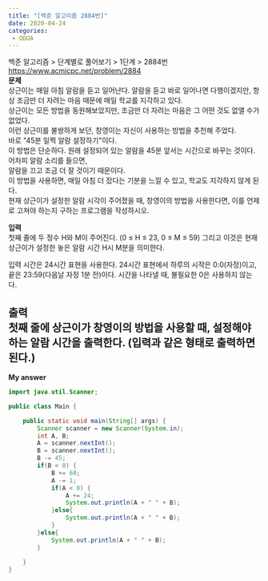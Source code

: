 ```yaml
---
title: "[백준 알고리즘 2884번]"
date: 2020-04-24
categories: 
 - ODOA
---
```

백준 알고리즘 > 단계별로 풀어보기 > 1단계 > 2884번  
<a href="https://www.acmicpc.net/problem/2884">https://www.acmicpc.net/problem/2884</a>  
**문제**  
상근이는 매일 아침 알람을 듣고 일어난다. 알람을 듣고 바로 일어나면 다행이겠지만, 항상 조금만 더 자려는 마음 때문에 매일 학교를 지각하고 있다.  
상근이는 모든 방법을 동원해보았지만, 조금만 더 자려는 마음은 그 어떤 것도 없앨 수가 없었다.  
이런 상근이를 불쌍하게 보던, 창영이는 자신이 사용하는 방법을 추천해 주었다.  
바로 "45분 일찍 알람 설정하기"이다.  
이 방법은 단순하다. 원래 설정되어 있는 알람을 45분 앞서는 시간으로 바꾸는 것이다. 어차피 알람 소리를 들으면,  
알람을 끄고 조금 더 잘 것이기 때문이다.   
이 방법을 사용하면, 매일 아침 더 잤다는 기분을 느낄 수 있고, 학교도 지각하지 않게 된다.  
현재 상근이가 설정한 알람 시각이 주어졌을 때, 창영이의 방법을 사용한다면, 이를 언제로 고쳐야 하는지 구하는 프로그램을 작성하시오.  

**입력**  
첫째 줄에 두 정수 H와 M이 주어진다. (0 ≤ H ≤ 23, 0 ≤ M ≤ 59) 그리고 이것은 현재 상근이가 설정한 놓은 알람 시간 H시 M분을 의미한다.

입력 시간은 24시간 표현을 사용한다. 24시간 표현에서 하루의 시작은 0:0(자정)이고, 끝은 23:59(다음날 자정 1분 전)이다. 시간을 나타낼 때, 불필요한 0은 사용하지 않는다.

**출력**  
첫째 줄에 상근이가 창영이의 방법을 사용할 때, 설정해야 하는 알람 시간을 출력한다. (입력과 같은 형태로 출력하면 된다.)
---

**My answer**  


```java
import java.util.Scanner;

public class Main {

	public static void main(String[] args) {
		Scanner scanner = new Scanner(System.in);
		int A, B;
		A = scanner.nextInt();
		B = scanner.nextInt();
		B -= 45;
		if(B < 0) {
			B += 60;
			A -= 1;
			if(A < 0) {
				A += 24;
				System.out.println(A + " " + B);
			}else{
                System.out.println(A + " " + B);
            }
		}else{
			System.out.println(A + " " + B);
		}
		
	}
}


```



